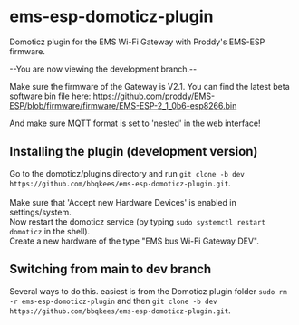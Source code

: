 # ems-esp-domoticz-plugin
Domoticz plugin for the EMS Wi-Fi Gateway with Proddy's EMS-ESP firmware. 

--You are now viewing the development branch.--<br>

Make sure the firmware of the Gateway is V2.1.
You can find the latest beta software bin file here:
https://github.com/proddy/EMS-ESP/blob/firmware/firmware/EMS-ESP-2_1_0b6-esp8266.bin

And make sure MQTT format is set to 'nested' in the web interface!


## Installing the plugin (development version)
Go to the domoticz/plugins directory and run `git clone -b dev https://github.com/bbqkees/ems-esp-domoticz-plugin.git`.<br>
<br>
Make sure that 'Accept new Hardware Devices' is enabled in settings/system. <br>
Now restart the domoticz service (by typing `sudo systemctl restart domoticz` in the shell).<br>
Create a new hardware of the type "EMS bus Wi-Fi Gateway DEV".<br>

## Switching from main to dev branch
Several ways to do this. easiest is from the Domoticz plugin folder `sudo rm -r ems-esp-domoticz-plugin` and then
`git clone -b dev https://github.com/bbqkees/ems-esp-domoticz-plugin.git`.
